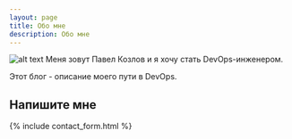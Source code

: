 ```yaml
---
layout: page
title: Обо мне
description: Обо мне
---
```


![alt text](http://devopspath.ru/resources/images/author.jpg "Это я") Меня зовут Павел Козлов и я хочу стать DevOps-инженером.

Этот блог - описание моего пути в DevOps.
## Напишите мне

{% include contact_form.html %}
